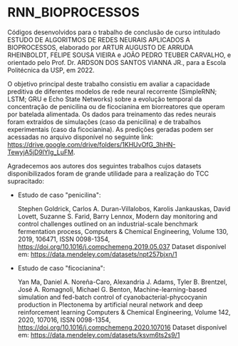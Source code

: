# RNN_BIOPROCESSOS
Códigos desenvolvidos para o trabalho de conclusão de curso intitulado ESTUDO DE ALGORITMOS DE REDES NEURAIS APLICADOS A BIOPROCESSOS, elaborado por ARTUR AUGUSTO DE ARRUDA RHEINBOLDT, FELIPE SOUSA VIEIRA e JOÃO PEDRO TEUBER CARVALHO, e orientado pelo Prof. Dr. ARDSON DOS SANTOS VIANNA JR., para a Escola Politécnica da USP, em 2022. 

O objetivo principal deste trabalho consistiu em avaliar a capacidade preditiva de diferentes modelos de rede neural recorrente (SimpleRNN; LSTM; GRU e Echo State Networks) sobre a evolução temporal da concentração de penicilina ou de ficocianina em biorreatores que operam por batelada alimentada. Os dados para treinamento das redes neurais foram extraídos de simulações (caso da penicilina) e de trabalhos experimentais (caso da ficocianina). As predições geradas podem ser acessadas no arquivo disponível no seguinte link: https://drive.google.com/drive/folders/1KHUvOfG_3hHN-TewyjA5jD9lYIg_LuFM.

Agradecemos aos autores dos seguintes trabalhos cujos datasets disponibilizados foram de grande utilidade para a realização do TCC supracitado:

- Estudo de caso "penicilina": 

	Stephen Goldrick, Carlos A. Duran-Villalobos, Karolis Jankauskas, David Lovett, Suzanne S. Farid, Barry Lennox,
	Modern day monitoring and control challenges outlined on an industrial-scale benchmark fermentation process,
	Computers & Chemical Engineering,
	Volume 130,
	2019,
	106471,
	ISSN 0098-1354,
	https://doi.org/10.1016/j.compchemeng.2019.05.037
	Dataset disponível em: https://data.mendeley.com/datasets/npt257bjxn/1


- Estudo de caso "ficocianina": 

	Yan Ma, Daniel A. Noreña-Caro, Alexandria J. Adams, Tyler B. Brentzel, José A. Romagnoli, Michael G. Benton,
	Machine-learning-based simulation and fed-batch control of cyanobacterial-phycocyanin production in Plectonema by artificial neural network and deep reinforcement learning
	Computers & Chemical Engineering,
	Volume 142,
	2020,
	107016,
	ISSN 0098-1354,
	https://doi.org/10.1016/j.compchemeng.2020.107016
	Dataset disponível em: https://data.mendeley.com/datasets/ksvm6ts2s9/1
